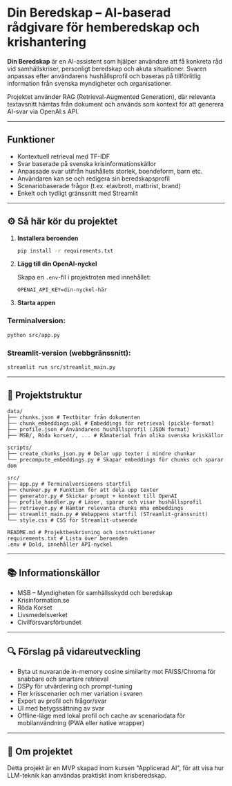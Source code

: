 # Din Beredskap – AI-baserad rådgivare för hemberedskap och krishantering

**Din Beredskap** är en AI-assistent som hjälper användare att få konkreta råd vid samhällskriser, personligt beredskap och akuta situationer. Svaren anpassas efter användarens hushållsprofil och baseras på tillförlitlig information från svenska myndigheter och organisationer.

Projektet använder RAG (Retrieval-Augmented Generation), där relevanta textavsnitt hämtas från dokument och används som kontext för att generera AI-svar via OpenAI:s API.

---

## Funktioner

- Kontextuell retrieval med TF-IDF
- Svar baserade på svenska krisinformationskällor
- Anpassade svar utifrån hushållets storlek, boendeform, barn etc.
- Användaren kan se och redigera sin beredskapsprofil
- Scenariobaserade frågor (t.ex. elavbrott, matbrist, brand)
- Enkelt och tydligt gränssnitt med Streamlit

---

## ⚙️ Så här kör du projektet

1. **Installera beroenden**

   ```bash
   pip install -r requirements.txt
   ```

2. **Lägg till din OpenAI-nyckel**

   Skapa en `.env`-fil i projektroten med innehållet:

   ```env
   OPENAI_API_KEY=din-nyckel-här
   ```

3. **Starta appen**

### Terminalversion:

```bash
python src/app.py
```

### Streamlit-version (webbgränssnitt):

```bash
streamlit run src/streamlit_main.py
```

---

## 📁 Projektstruktur

```
data/
├── chunks.json # Textbitar från dokumenten
├── chunk_embeddings.pkl # Embeddings för retrieval (pickle-format)
├── profile.json # Användarens hushållsprofil (JSON format)
├── MSB/, Röda korset/, ... # Råmaterial från olika svenska kriskällor

scripts/
├── create_chunks_json.py # Delar upp texter i mindre chunkar
└── precompute_embeddings.py # Skapar embeddings för chunks och sparar dom

src/
├── app.py # Terminalversionens startfil
├── chunker.py # Funktion för att dela upp texter
├── generator.py # Skickar prompt + kontext till OpenAI
├── profile_handler.py # Läser, sparar och visar hushållsprofil
├── retriever.py # Hämtar relevanta chunks mha embeddings
├── streamlit_main.py # Webappens startfil (STreamlit-gränssnitt)
└── style.css # CSS för Streamlit-utseende

README.md # Projektbeskrivning och instruktioner
requirements.txt # Lista över beroenden
.env # Dold, innehåller API-nyckel
```

---

## 📚 Informationskällor

- MSB – Myndigheten för samhällsskydd och beredskap
- Krisinformation.se
- Röda Korset
- Livsmedelsverket
- Civilförsvarsförbundet

---

## 🔍 Förslag på vidareutveckling

- Byta ut nuvarande in-memory cosine similarity mot FAISS/Chroma för snabbare och smartare retrieval
- DSPy för utvärdering och prompt-tuning
- Fler krisscenarier och mer variation i svaren
- Export av profil och frågor/svar
- UI med betygssättning av svar
- Offline-läge med lokal profil och cache av scenariodata för mobilanvändning (PWA eller native wrapper)

---

## 🧾 Om projektet

Detta projekt är en MVP skapad inom kursen "Applicerad AI", för att visa hur LLM-teknik kan användas praktiskt inom krisberedskap.

